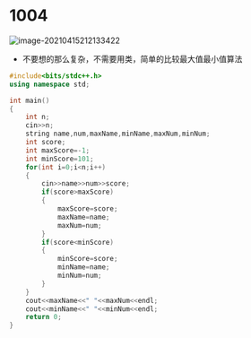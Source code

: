 # 1004

![image-20210415212133422](https://i.loli.net/2021/04/15/GFqrCJQwsNlLPnR.png)



* 不要想的那么复杂，不需要用类，简单的比较最大值最小值算法

~~~C++
#include<bits/stdc++.h>
using namespace std;

int main()
{
    int n;
    cin>>n;
    string name,num,maxName,minName,maxNum,minNum;
    int score;
    int maxScore=-1;
    int minScore=101;
    for(int i=0;i<n;i++)
    {
        cin>>name>>num>>score;
        if(score>maxScore)
        {
            maxScore=score;
            maxName=name;
            maxNum=num;
        }
        if(score<minScore)
        {
            minScore=score;
            minName=name;
            minNum=num;
        }
    }
    cout<<maxName<<" "<<maxNum<<endl;
    cout<<minName<<" "<<minNum<<endl;
    return 0;
}
~~~